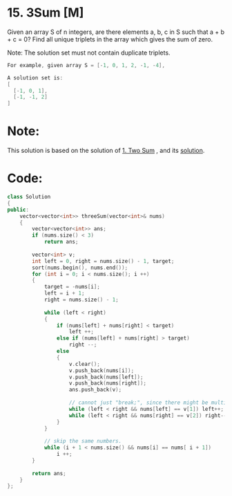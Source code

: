 # 15. 3Sum [M]
Given an array S of n integers, are there elements a, b, c in S such that a + b + c = 0? Find all unique triplets in the array which gives the sum of zero.

Note: The solution set must not contain duplicate triplets.
```java
For example, given array S = [-1, 0, 1, 2, -1, -4],

A solution set is:
[
  [-1, 0, 1],
  [-1, -1, 2]
]
```

# Note:
This solution is based on the solution of [1. Two Sum](https://leetcode.com/problems/two-sum/) , and its [solution](https://github.com/ysong49/LeetCode-Note/blob/master/algorithm/001.Two%20Sum.md).

# Code:
```c++
class Solution 
{
public:
    vector<vector<int>> threeSum(vector<int>& nums) 
    {
        vector<vector<int>> ans;
        if (nums.size() < 3)    
            return ans;
        
        vector<int> v;
        int left = 0, right = nums.size() - 1, target;
        sort(nums.begin(), nums.end());
        for (int i = 0; i < nums.size(); i ++)
        {
            target = -nums[i];
            left = i + 1;
            right = nums.size() - 1;
            
            while (left < right)
            {
                if (nums[left] + nums[right] < target)
                    left ++;
                else if (nums[left] + nums[right] > target)
                    right --;
                else
                {
                    v.clear();
                    v.push_back(nums[i]);
                    v.push_back(nums[left]);
                    v.push_back(nums[right]);
                    ans.push_back(v);
                    
                    // cannot just "break;", since there might be multipal pairs of solutions.
                    while (left < right && nums[left] == v[1]) left++;
                    while (left < right && nums[right] == v[2]) right--;
                }
            }
            
            // skip the same numbers.
            while (i + 1 < nums.size() && nums[i] == nums[ i + 1])
                i ++;
        }
        
        return ans;
    }
};
```
